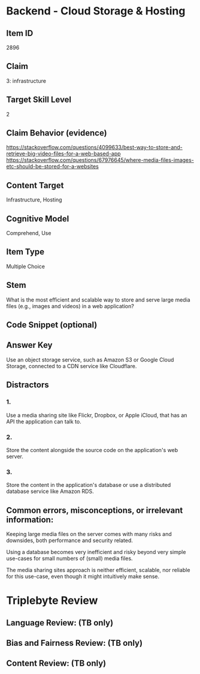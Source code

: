# Backend - Cloud Storage & Hosting

## Item ID
2896

## Claim
3: infrastructure

## Target Skill Level
2

## Claim Behavior (evidence)
https://stackoverflow.com/questions/4099633/best-way-to-store-and-retrieve-big-video-files-for-a-web-based-app  
https://stackoverflow.com/questions/67976645/where-media-files-images-etc-should-be-stored-for-a-websites

## Content Target
Infrastructure, Hosting

## Cognitive Model
Comprehend, Use

## Item Type
Multiple Choice

## Stem
What is the most efficient and scalable way to store and serve large media files (e.g., images and videos) in a web application?

## Code Snippet (optional)

## Answer Key
Use an object storage service, such as Amazon S3 or Google Cloud Storage, connected to a CDN service like Cloudflare.

## Distractors
### 1.
Use a media sharing site like Flickr, Dropbox, or Apple iCloud, that has an API the application can talk to.

### 2.
Store the content alongside the source code on the application's web server.

### 3.
Store the content in the application's database or use a distributed database service like Amazon RDS.

## Common errors, misconceptions, or irrelevant information:
Keeping large media files on the server comes with many risks and downsides, both performance and security related.

Using a database becomes very inefficient and risky beyond very simple use-cases for small numbers of (small) media files.

The media sharing sites approach is neither efficient, scalable, nor reliable for this use-case, even though it might intuitively make sense.


# Triplebyte Review

## Language Review: (TB only)

## Bias and Fairness Review: (TB only)

## Content Review: (TB only)
